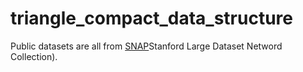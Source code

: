 # triangle_compact_data_structure
Public datasets are all from [SNAP](ttp://snap.stanford.edu/data/index.html)Stanford Large Dataset Netword Collection).
